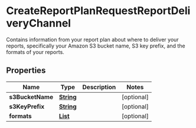 

# CreateReportPlanRequestReportDeliveryChannel

Contains information from your report plan about where to deliver your reports, specifically your Amazon S3 bucket name, S3 key prefix, and the formats of your reports.

## Properties

| Name | Type | Description | Notes |
|------------ | ------------- | ------------- | -------------|
|**s3BucketName** | [**String**](String.md) |  |  [optional] |
|**s3KeyPrefix** | [**String**](String.md) |  |  [optional] |
|**formats** | [**List**](List.md) |  |  [optional] |



